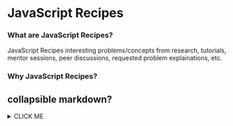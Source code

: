 # JavaScript Recipes

### What are JavaScript Recipes?
JavaScript Recipes interesting problems/concepts from research, tutorials, mentor sessions, peer discussions, requested problem explainations, etc.

### Why JavaScript Recipes?

## collapsible markdown?

<details><summary>CLICK ME</summary>
<p>

#### yes, even hidden code blocks!

```javascript
function add(num1, num2) {
  return num1 + num2;
}

console.log(add(1,2))
```

</p>
</details>
